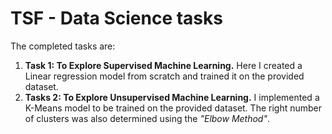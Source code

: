 # TSF - Data Science tasks
The completed tasks are:
1. **Task 1: To Explore Supervised Machine Learning.** 
Here I created a Linear regression model from scratch and trained it on the provided dataset.  
2. **Tasks 2: To Explore Unsupervised Machine Learning.**
I implemented a K-Means model to be trained on the provided dataset. The right number of clusters was also determined using the _"Elbow Method"_.
